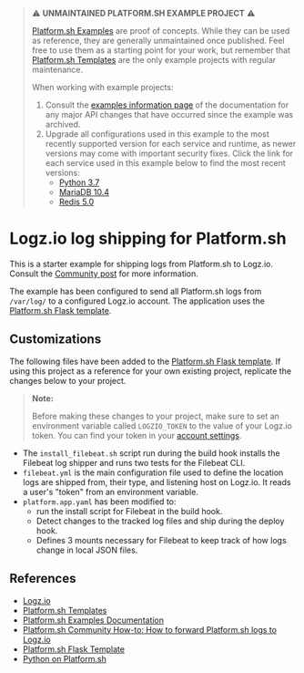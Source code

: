 > :warning: **UNMAINTAINED PLATFORM.SH EXAMPLE PROJECT** :warning:
>
> [Platform.sh Examples](https://github.com/platformsh-templates) are proof of concepts. While they can be used as reference, they are generally unmaintained once published. Feel free to use them as a starting point for your work, but remember that [Platform.sh Templates](https://github.com/platformsh-templates) are the only example projects with regular maintenance.
>
> When working with example projects:
>
> 1. Consult the [examples information page](https://docs.platform.sh/development/templates#examples.html) of the documentation for any major API changes that have occurred since the example was archived.
> 2. Upgrade all configurations used in this example to the most recently supported version for each service and runtime, as newer versions may come with important security fixes. Click the link for each service used in this example below to find the most recent versions:
>     * [Python 3.7](https://docs.platform.sh/languages/python.html#supported)
>     * [MariaDB 10.4](https://docs.platform.sh/configuration/services/mysql.html#supported-versions)
>     * [Redis 5.0](https://docs.platform.sh/configuration/services/redis.html#supported-versions)

# Logz.io log shipping for Platform.sh

This is a starter example for shipping logs from Platform.sh to Logz.io. Consult the [Community post](https://community.platform.sh/t/how-to-forward-platform-sh-logs-to-logz-io/197) for more information.

The example has been configured to send all Platform.sh logs from `/var/log/` to a configured Logz.io account. The application uses the [Platform.sh Flask template](https://github.com/platformsh-templates/flask).

## Customizations

The following files have been added to the [Platform.sh Flask template](https://github.com/platformsh-templates/flask). If using this project as a reference for your own existing project, replicate the changes below to your project.

> **Note:**
>
> Before making these changes to your project, make sure to set an environment variable called `LOGZIO_TOKEN` to the value of your Logz.io token. You can find your token in your [account settings](https://app.logz.io/#/dashboard/settings/manage-accounts).

* The `install_filebeat.sh` script run during the build hook installs the Filebeat log shipper and runs two tests for the Filebeat CLI.
* `filebeat.yml` is the main configuration file used to define the location logs are shipped from, their type, and listening host on Logz.io. It reads a user's "token" from an environment variable.
* `platform.app.yaml` has been modified to:
    * run the install script for Filebeat in the build hook.
    * Detect changes to the tracked log files and ship during the deploy hook.
    * Defines 3 mounts necessary for Filebeat to keep track of how logs change in local JSON files.


## References

* [Logz.io](https://logz.io/)
* [Platform.sh Templates](https://github.com/platformsh-templates)
* [Platform.sh Examples Documentation](https://docs.platform.sh/development/templates#examples.html)
* [Platform.sh Community How-to: How to forward Platform.sh logs to Logz.io](https://community.platform.sh/t/how-to-forward-platform-sh-logs-to-logz-io/197)
* [Platform.sh Flask Template](https://github.com/platformsh-templates/flask)
* [Python on Platform.sh](https://docs.platform.sh/languages/python.html)
